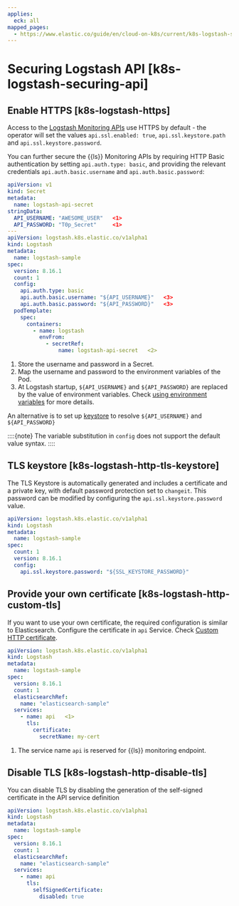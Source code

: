 ```yaml
---
applies:
  eck: all
mapped_pages:
  - https://www.elastic.co/guide/en/cloud-on-k8s/current/k8s-logstash-securing-api.html
---
```


# Securing Logstash API [k8s-logstash-securing-api]

## Enable HTTPS [k8s-logstash-https]

Access to the [Logstash Monitoring APIs](logstash://docs/reference/ingestion-tools/logstash/monitoring-logstash.md#monitoring-api-security) use HTTPS by default - the operator will set the values  `api.ssl.enabled: true`, `api.ssl.keystore.path` and `api.ssl.keystore.password`.

You can further secure the {{ls}} Monitoring APIs by requiring HTTP Basic authentication by setting `api.auth.type: basic`, and providing the relevant credentials `api.auth.basic.username` and `api.auth.basic.password`:

```yaml
apiVersion: v1
kind: Secret
metadata:
  name: logstash-api-secret
stringData:
  API_USERNAME: "AWESOME_USER"   <1>
  API_PASSWORD: "T0p_Secret"     <1>
---
apiVersion: logstash.k8s.elastic.co/v1alpha1
kind: Logstash
metadata:
  name: logstash-sample
spec:
  version: 8.16.1
  count: 1
  config:
    api.auth.type: basic
    api.auth.basic.username: "${API_USERNAME}"   <3>
    api.auth.basic.password: "${API_PASSWORD}"   <3>
  podTemplate:
    spec:
      containers:
        - name: logstash
          envFrom:
            - secretRef:
                name: logstash-api-secret   <2>
```

1. Store the username and password in a Secret.
2. Map the username and password to the environment variables of the Pod.
3. At Logstash startup, `${API_USERNAME}` and `${API_PASSWORD}` are replaced by the value of environment variables. Check [using environment variables](logstash://docs/reference/ingestion-tools/logstash/environment-variables.md) for more details.


An alternative is to set up [keystore](advanced-configuration-logstash.md#k8s-logstash-keystore) to resolve `${API_USERNAME}` and `${API_PASSWORD}`

::::{note}
The variable substitution in `config` does not support the default value syntax.
::::



## TLS keystore [k8s-logstash-http-tls-keystore]

The TLS Keystore is automatically generated and includes a certificate and a private key, with default password protection set to `changeit`. This password can be modified by configuring the `api.ssl.keystore.password` value.

```yaml
apiVersion: logstash.k8s.elastic.co/v1alpha1
kind: Logstash
metadata:
  name: logstash-sample
spec:
  count: 1
  version: 8.16.1
  config:
    api.ssl.keystore.password: "${SSL_KEYSTORE_PASSWORD}"
```


## Provide your own certificate [k8s-logstash-http-custom-tls]

If you want to use your own certificate, the required configuration is similar to Elasticsearch. Configure the certificate in `api` Service. Check [Custom HTTP certificate](../../security/secure-http-communications.md).

```yaml
apiVersion: logstash.k8s.elastic.co/v1alpha1
kind: Logstash
metadata:
  name: logstash-sample
spec:
  version: 8.16.1
  count: 1
  elasticsearchRef:
    name: "elasticsearch-sample"
  services:
    - name: api   <1>
      tls:
        certificate:
          secretName: my-cert
```

1. The service name `api` is reserved for {{ls}} monitoring endpoint.



## Disable TLS [k8s-logstash-http-disable-tls]

You can disable TLS by disabling the generation of the self-signed certificate in the API service definition

```yaml
apiVersion: logstash.k8s.elastic.co/v1alpha1
kind: Logstash
metadata:
  name: logstash-sample
spec:
  version: 8.16.1
  count: 1
  elasticsearchRef:
    name: "elasticsearch-sample"
  services:
    - name: api
      tls:
        selfSignedCertificate:
          disabled: true
```


